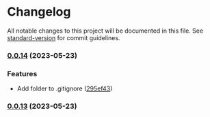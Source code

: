 # Changelog

All notable changes to this project will be documented in this file. See [standard-version](https://github.com/conventional-changelog/standard-version) for commit guidelines.

### [0.0.14](https://github.com/ionic-team/stencil-component-starter/compare/v0.0.13...v0.0.14) (2023-05-23)


### Features

* Add folder to .gitignore ([295ef43](https://github.com/ionic-team/stencil-component-starter/commit/295ef436258a7eff15b42713810a5c544609027d))

### [0.0.13](https://github.com/ionic-team/stencil-component-starter/compare/v0.0.12...v0.0.13) (2023-05-23)
